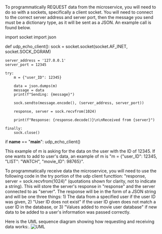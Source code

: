 To programmatically REQUEST data from the microservice, you will need to do so with a sockets, specifically a client socket. You will need to connect to the correct server address and server port, then the message you send must be a dictionary type, as it will be sent as a JSON. An example call is found below.

import socket
import json


def udp_echo_client():
    sock = socket.socket(socket.AF_INET, socket.SOCK_DGRAM)

    server_address = '127.0.0.1'
    server_port = 12345

    try:
        m = {"user_ID": 12345}

        data = json.dumps(m)
        message = data
        print(f"Sending: {message}")

        sock.sendto(message.encode(), (server_address, server_port))

        response, server = sock.recvfrom(1024)

        print(f"Response: {response.decode()}\n\nReceived from {server}")

    finally:
        sock.close()


if __name__ == "__main__":
    udp_echo_client()

This example of m is asking for the data on the user with the ID of 12345. If one wants to add to user's data, an example of m is "m = {"user_ID": 12345, "LIST": "WATCH", "movie_ID": 98765}".


To programmatically receive data the microservice, you will need to use the following code in the try portion of the udp client functtion: "response, server = sock.recvfrom(1024)" (quotations shown for clarity, not to indicate a string). This will store the server's response in "response" and the server connected to as "server". The response will be in the form of a JSON string and will be one three things: 1) The data from a specified user if the user ID was given, 2) "User ID does not exist" if the user ID given does not match a user ID in the database, or 3) "Values added to movie user database" if new data to be added to a user's information was passed correctly.


Here is the UML sequence diagram showing how requesting and receiving data works:.
![UML](https://github.com/robinxbaker/cs361again/assets/114107792/7e78fb56-a447-472b-8652-5c6fa75a7919)
